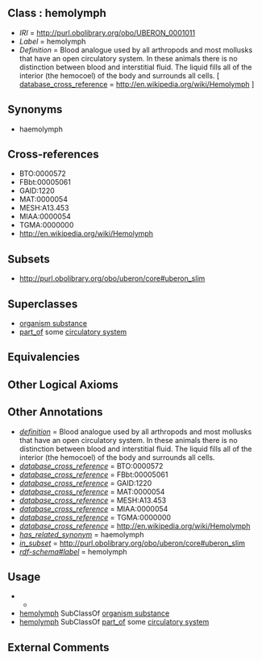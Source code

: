 
## Class : hemolymph

 * *IRI* = http://purl.obolibrary.org/obo/UBERON_0001011
 * *Label* = hemolymph
 * *Definition* = Blood analogue used by all arthropods and most mollusks that have an open circulatory system. In these animals there is no distinction between blood and interstitial fluid. The liquid fills all of the interior (the hemocoel) of the body and surrounds all cells. [ [database_cross_reference](../../ef/oboInOwl#hasDbXref.md) = http://en.wikipedia.org/wiki/Hemolymph ]

## Synonyms

 * haemolymph

## Cross-references

 * BTO:0000572
 * FBbt:00005061
 * GAID:1220
 * MAT:0000054
 * MESH:A13.453
 * MIAA:0000054
 * TGMA:0000000
 * http://en.wikipedia.org/wiki/Hemolymph

## Subsets

 * http://purl.obolibrary.org/obo/uberon/core#uberon_slim

## Superclasses

 * [organism substance](../../UBERON/63/UBERON_0000463.md)
 * [part_of](../../BFO/50/BFO_0000050.md) some [circulatory system](../../UBERON/09/UBERON_0001009.md)

## Equivalencies


## Other Logical Axioms


## Other Annotations

 * *[definition](../../IAO/15/IAO_0000115.md)* = Blood analogue used by all arthropods and most mollusks that have an open circulatory system. In these animals there is no distinction between blood and interstitial fluid. The liquid fills all of the interior (the hemocoel) of the body and surrounds all cells.
 * *[database_cross_reference](../../ef/oboInOwl#hasDbXref.md)* = BTO:0000572
 * *[database_cross_reference](../../ef/oboInOwl#hasDbXref.md)* = FBbt:00005061
 * *[database_cross_reference](../../ef/oboInOwl#hasDbXref.md)* = GAID:1220
 * *[database_cross_reference](../../ef/oboInOwl#hasDbXref.md)* = MAT:0000054
 * *[database_cross_reference](../../ef/oboInOwl#hasDbXref.md)* = MESH:A13.453
 * *[database_cross_reference](../../ef/oboInOwl#hasDbXref.md)* = MIAA:0000054
 * *[database_cross_reference](../../ef/oboInOwl#hasDbXref.md)* = TGMA:0000000
 * *[database_cross_reference](../../ef/oboInOwl#hasDbXref.md)* = http://en.wikipedia.org/wiki/Hemolymph
 * *[has_related_synonym](../../ym/oboInOwl#hasRelatedSynonym.md)* = haemolymph
 * *[in_subset](../../et/oboInOwl#inSubset.md)* = http://purl.obolibrary.org/obo/uberon/core#uberon_slim
 * *[rdf-schema#label](../../el/rdf-schema#label.md)* = hemolymph

## Usage

 * -
 * [hemolymph](../../UBERON/11/UBERON_0001011.md) SubClassOf [organism substance](../../UBERON/63/UBERON_0000463.md)
 * [hemolymph](../../UBERON/11/UBERON_0001011.md) SubClassOf [part_of](../../BFO/50/BFO_0000050.md) some [circulatory system](../../UBERON/09/UBERON_0001009.md)

## External Comments

